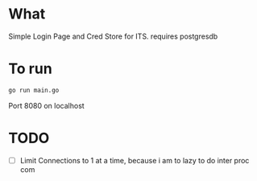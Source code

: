 # What

Simple Login Page and Cred Store for ITS.
requires postgresdb

# To run

```bash
go run main.go
```

Port 8080 on localhost

# TODO

- [ ] Limit Connections to 1 at a time, because i am to lazy to do inter proc com
